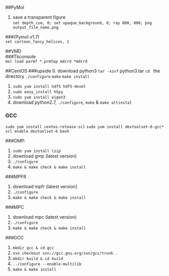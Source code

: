 ##PyMol

1. save a transparent figure  
`set depth_cue, 0; set opaque_background, 0; ray 800, 800; png output_file_name.png`

###(Pymol v1.7)  
`set cartoon_fancy_helices, 1`  

##VMD  
###Tkconsole  
`mol load parm7 *.prmtop mdcrd *mdcrd`

##CentOS
###upside
0. download python3
   `tar -xzvf` python3.tar
   `cd ` the directory
   `./configure`
   `make`
   `make install`
1. `sudo yum install hdf5 hdf5-devel`
2. `sudo easy_install h5py`
3. `sudo yum install eigen3`
4. download python2.7, `./configure`, `make` & `make altinstal`

### GCC
`sudo yum install centos-release-scl`
`sudo yum install devtoolset-6-gcc*`
`scl enable devtoolset-6 bash`

###GMP:
1. `sudo yum install lzip`
2. download gmp (latest version)
3. `./configure`
4. `make & make check & make install`

###MPFR
1. download mpfr (latest version)
2. `./configure`
3. `make & make check & make install`

###MPC
1. download mpc (latest version)
2. `./configure`
3. `make & make check & make install`

###GCC
1. `mkdir gcc & cd gcc`
2. `svn checkout svn://gcc.gnu.org/svn/gcc/trunk .`
3. `mkdir build & cd build`
4. `../configure --enable-multilib`
5. `make & make install`
